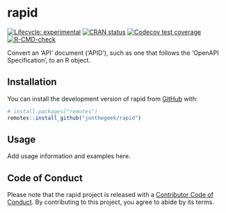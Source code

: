 
<!-- README.md is generated from README.Rmd. Please edit that file -->

# rapid

<!-- badges: start -->

[![Lifecycle:
experimental](https://img.shields.io/badge/lifecycle-experimental-orange.svg)](https://lifecycle.r-lib.org/articles/stages.html#experimental)
[![CRAN
status](https://www.r-pkg.org/badges/version/rapid)](https://CRAN.R-project.org/package=rapid)
[![Codecov test
coverage](https://codecov.io/gh/jonthegeek/rapid/branch/main/graph/badge.svg)](https://app.codecov.io/gh/jonthegeek/rapid?branch=main)
[![R-CMD-check](https://github.com/jonthegeek/rapid/actions/workflows/R-CMD-check.yaml/badge.svg)](https://github.com/jonthegeek/rapid/actions/workflows/R-CMD-check.yaml)
<!-- badges: end -->

Convert an ‘API’ document (‘APID’), such as one that follows the
‘OpenAPI Specification’, to an R object.

## Installation

You can install the development version of rapid from
[GitHub](https://github.com/) with:

``` r
# install.packages("remotes")
remotes::install_github("jonthegeek/rapid")
```

## Usage

Add usage information and examples here.

## Code of Conduct

Please note that the rapid project is released with a [Contributor Code
of Conduct](https://jonthegeek.github.io/rapid/CODE_OF_CONDUCT.html). By
contributing to this project, you agree to abide by its terms.
